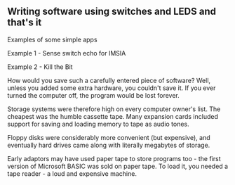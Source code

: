 ## Writing software using switches and LEDS and that's it

Examples of some simple apps

Example 1 - Sense switch echo for IMSIA

Example 2 - Kill the Bit



How would you save such a carefully entered piece of software? Well, unless you added some extra hardware, you couldn't save it. If you ever turned the computer off, the program would be lost forever.

Storage systems were therefore high on every computer owner's list. The cheapest was the humble cassette tape. Many expansion cards included support for saving and loading memory to tape as audio tones.

Floppy disks were considerably more convenient (but expensive), and eventually hard drives came along with literally megabytes of storage. 

Early adaptors may have used paper tape to store programs too - the first version of Microsoft BASIC was sold on paper tape. To load it, you needed a tape reader - a loud and expensive machine. 